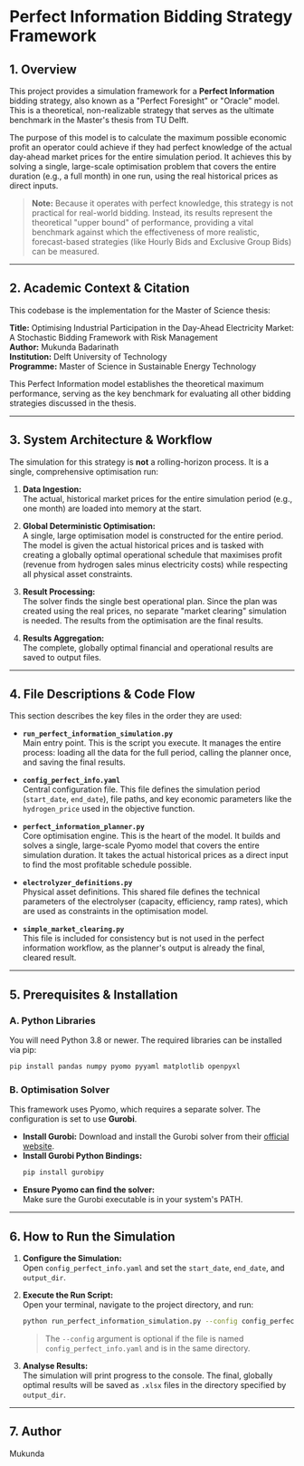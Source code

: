 # Perfect Information Bidding Strategy Framework

## 1. Overview

This project provides a simulation framework for a **Perfect Information** bidding strategy, also known as a "Perfect Foresight" or "Oracle" model. This is a theoretical, non-realizable strategy that serves as the ultimate benchmark in the Master's thesis from TU Delft.

The purpose of this model is to calculate the maximum possible economic profit an operator could achieve if they had perfect knowledge of the actual day-ahead market prices for the entire simulation period. It achieves this by solving a single, large-scale optimisation problem that covers the entire duration (e.g., a full month) in one run, using the real historical prices as direct inputs.

> **Note:** Because it operates with perfect knowledge, this strategy is not practical for real-world bidding. Instead, its results represent the theoretical "upper bound" of performance, providing a vital benchmark against which the effectiveness of more realistic, forecast-based strategies (like Hourly Bids and Exclusive Group Bids) can be measured.

---

## 2. Academic Context & Citation

This codebase is the implementation for the Master of Science thesis:

**Title:** Optimising Industrial Participation in the Day-Ahead Electricity Market: A  Stochastic Bidding Framework with Risk Management  
**Author:** Mukunda Badarinath  
**Institution:** Delft University of Technology  
**Programme:** Master of Science in Sustainable Energy Technology


This Perfect Information model establishes the theoretical maximum performance, serving as the key benchmark for evaluating all other bidding strategies discussed in the thesis.

---

## 3. System Architecture & Workflow

The simulation for this strategy is **not** a rolling-horizon process. It is a single, comprehensive optimisation run:

1. **Data Ingestion:**  
   The actual, historical market prices for the entire simulation period (e.g., one month) are loaded into memory at the start.

2. **Global Deterministic Optimisation:**  
   A single, large optimisation model is constructed for the entire period. The model is given the actual historical prices and is tasked with creating a globally optimal operational schedule that maximises profit (revenue from hydrogen sales minus electricity costs) while respecting all physical asset constraints.

3. **Result Processing:**  
   The solver finds the single best operational plan. Since the plan was created using the real prices, no separate "market clearing" simulation is needed. The results from the optimisation are the final results.

4. **Results Aggregation:**  
   The complete, globally optimal financial and operational results are saved to output files.

---

## 4. File Descriptions & Code Flow

This section describes the key files in the order they are used:

- **`run_perfect_information_simulation.py`**  
  Main entry point. This is the script you execute. It manages the entire process: loading all the data for the full period, calling the planner once, and saving the final results.

- **`config_perfect_info.yaml`**  
  Central configuration file. This file defines the simulation period (`start_date`, `end_date`), file paths, and key economic parameters like the `hydrogen_price` used in the objective function.

- **`perfect_information_planner.py`**  
  Core optimisation engine. This is the heart of the model. It builds and solves a single, large-scale Pyomo model that covers the entire simulation duration. It takes the actual historical prices as a direct input to find the most profitable schedule possible.

- **`electrolyzer_definitions.py`**  
  Physical asset definitions. This shared file defines the technical parameters of the electrolyser (capacity, efficiency, ramp rates), which are used as constraints in the optimisation model.

- **`simple_market_clearing.py`**  
  This file is included for consistency but is not used in the perfect information workflow, as the planner's output is already the final, cleared result.

---

## 5. Prerequisites & Installation

### A. Python Libraries

You will need Python 3.8 or newer. The required libraries can be installed via pip:

```sh
pip install pandas numpy pyomo pyyaml matplotlib openpyxl
```

### B. Optimisation Solver

This framework uses Pyomo, which requires a separate solver. The configuration is set to use **Gurobi**.

- **Install Gurobi:** Download and install the Gurobi solver from their [official website](https://www.gurobi.com/).
- **Install Gurobi Python Bindings:**  
  ```sh
  pip install gurobipy
  ```
- **Ensure Pyomo can find the solver:**  
  Make sure the Gurobi executable is in your system's PATH.

---

## 6. How to Run the Simulation

1. **Configure the Simulation:**  
   Open `config_perfect_info.yaml` and set the `start_date`, `end_date`, and `output_dir`.

2. **Execute the Run Script:**  
   Open your terminal, navigate to the project directory, and run:

   ```sh
   python run_perfect_information_simulation.py --config config_perfect_info.yaml
   ```

   > The `--config` argument is optional if the file is named `config_perfect_info.yaml` and is in the same directory.

3. **Analyse Results:**  
   The simulation will print progress to the console. The final, globally optimal results will be saved as `.xlsx` files in the directory specified by `output_dir`.

---

## 7. Author

Mukunda